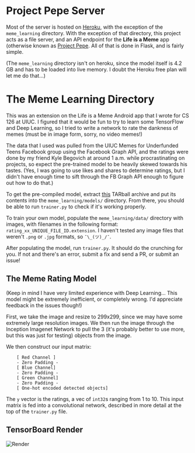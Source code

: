 # Project Pepe Server

Most of the server is hosted on [Heroku](https://project-pepe-imgs.herokuapp.com), with
the exception of the `meme_learning` directory. With the exception of that
directory, this project acts as a file server, and an API endpoint for the
**Life is a Meme** app (otherwise known as [Project
Pepe](https://github.com/elc1798/project-pepe). All of that is done in Flask,
and is fairly simple.

(The `meme_learning` directory isn't on heroku, since the model itself is 4.2 GB
and has to be loaded into live memory. I doubt the Heroku free plan will let me
do that...)

# The Meme Learning Directory

This was an extension on the Life is a Meme Android app that I wrote for CS
126 at UIUC. I figured that it would be fun to try to learn some TensorFlow and
Deep Learning, so I tried to write a network to rate the dankness of memes (must
be in image form, sorry, no video memes!)

The data that I used was pulled from the UIUC Memes for Underfunded Teens
Facebook group using the Facebook Graph API, and the ratings were done by my
friend Kyle Begovich at around 1 a.m. while procrastinating on projects, so
expect the pre-trained model to be heavily skewed towards his tastes. (Yes, I
was going to use likes and shares to determine ratings, but I didn't have enough
time to sift through the FB Graph API enough to figure out how to do that.)

To get the pre-compiled model, extract
[this](https://drive.google.com/open?id=0Bzfaqx5HvQk4Z0IxQXpvREVBZUk) TARball
archive and put its contents into the `meme_learning/models/` directory. From
there, you should be able to run `trainer.py` to check if it's working properly.

To train your own model, populate the `meme_learning/data/` directory with
images, with filenames in the following format:
`rating_xx_UNIQUE_FILE_ID.extension`. I haven't tested any image files that
weren't `.png` or `.jpg` formats, so  `¯\_(ツ)_/¯`.

After populating the model, run `trainer.py`. It should do the crunching for
you. If not and there's an error, submit a fix and send a PR, or submit an
issue!

## The Meme Rating Model

(Keep in mind I have very limited experience with Deep Learning... This model
might be extremely inefficient, or completely wrong. I'd appreciate feedback in
the issues though!)

First, we take the image and resize to 299x299, since we may have some extremely
large resolution images. We then run the image through the Inception Imagenet
Network to pull the 3 (it's probably better to use more, but this was just for
testing) objects from the image.

We then construct our input matrix:

```
    [ Red Channel ]
    - Zero Padding -
    [ Blue Channel]
    - Zero Padding -
    [ Green Channel]
    - Zero Padding -
    [ One-hot encoded detected objects]
```

The `y` vector is the ratings, a vec of `int32`s ranging from 1 to 10. This
input matrix is fed into a convolutional network, described in more detail at
the top of the `trainer.py` file.

## TensorBoard Render

![Render](tensor_board_render.png`)

